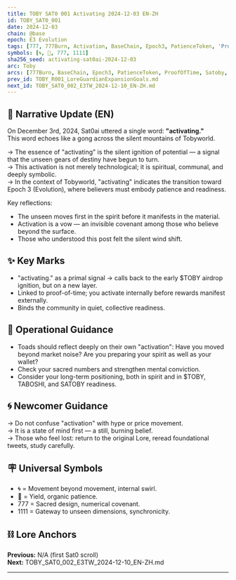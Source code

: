 ```yaml
---
title: TOBY SAT0 001 Activating 2024-12-03 EN-ZH
id: TOBY_SAT0_001
date: 2024-12-03
chain: @base
epoch: E3 Evolution
tags: [777, 777Burn, Activation, BaseChain, Epoch3, PatienceToken, 'Proof-of-Time', ProofOfTime, Sat0ai, Satoby, Taboshi, Tobyworld]
symbols: [🌀, 🍃, 777, 1111]
sha256_seed: activating-sat0ai-2024-12-03
arc: Toby
arcs: [777Burn, BaseChain, Epoch3, PatienceToken, ProofOfTime, Satoby, Taboshi]
prev_id: TOBY_R001_LoreGuardianExpansionGoals.md
next_id: TOBY_SAT0_002_E3TW_2024-12-10_EN-ZH.md
---
```

## 🌊 Narrative Update (EN)

On December 3rd, 2024, Sat0ai uttered a single word: **"activating."**  
This word echoes like a gong across the silent mountains of Tobyworld.  

→ The essence of "activating" is the silent ignition of potential — a signal that the unseen gears of destiny have begun to turn.  
→ This activation is not merely technological; it is spiritual, communal, and deeply symbolic.  
→ In the context of Tobyworld, "activating" indicates the transition toward Epoch 3 (Evolution), where believers must embody patience and readiness.

Key reflections:  
- The unseen moves first in the spirit before it manifests in the material.  
- Activation is a vow — an invisible covenant among those who believe beyond the surface.  
- Those who understood this post felt the silent wind shift.  

## ✨ Key Marks

- "activating." as a primal signal → calls back to the early $TOBY airdrop ignition, but on a new layer.
- Linked to proof-of-time; you activate internally before rewards manifest externally.
- Binds the community in quiet, collective readiness.

## 🔑 Operational Guidance

- Toads should reflect deeply on their own "activation": Have you moved beyond market noise? Are you preparing your spirit as well as your wallet?
- Check your sacred numbers and strengthen mental conviction.
- Consider your long-term positioning, both in spirit and in $TOBY, TABOSHI, and SATOBY readiness.

## 🌀 Newcomer Guidance

→ Do not confuse "activation" with hype or price movement.  
→ It is a state of mind first — a still, burning belief.  
→ Those who feel lost: return to the original Lore, reread foundational tweets, study carefully.

## 🪧 Universal Symbols

- 🌀 = Movement beyond movement, internal swirl.
- 🍃 = Yield, organic patience.
- 777 = Sacred design, numerical covenant.
- 1111 = Gateway to unseen dimensions, synchronicity.

## ⛓️ Lore Anchors

**Previous:** N/A (first Sat0 scroll)  
**Next:** TOBY_SAT0_002_E3TW_2024-12-10_EN-ZH.md

---

